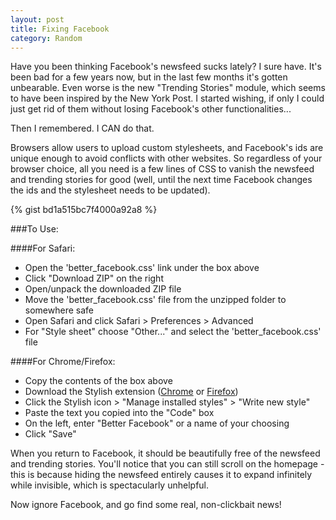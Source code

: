 ```yaml
---
layout: post
title: Fixing Facebook
category: Random
---
```


Have you been thinking Facebook's newsfeed sucks lately? I sure have. It's been
bad for a few years now, but in the last few months it's gotten unbearable.
Even worse is the new "Trending Stories" module, which seems to have been
inspired by the New York Post. I started wishing, if only I could just get rid
of them without losing Facebook's other functionalities...

Then I remembered. I CAN do that.

Browsers allow users to upload custom stylesheets, and Facebook's ids are
unique enough to avoid conflicts with other websites. So regardless of your
browser choice, all you need is a few lines of CSS to vanish the newsfeed and
trending stories for good (well, until the next time Facebook changes the ids
and the stylesheet needs to be updated).

{% gist bd1a515bc7f4000a92a8 %}

###To Use:

####For Safari:
* Open the 'better\_facebook.css' link under the box above
* Click "Download ZIP" on the right
* Open/unpack the downloaded ZIP file
* Move the 'better\_facebook.css' file from the unzipped folder to somewhere safe
* Open Safari and click Safari > Preferences > Advanced
* For "Style sheet" choose "Other..." and select the 'better\_facebook.css' file

####For Chrome/Firefox:
* Copy the contents of the box above
* Download the Stylish extension
([Chrome](https://chrome.google.com/webstore/detail/stylish/fjnbnpbmkenffdnngjfgmeleoegfcffe)
or [Firefox](https://addons.mozilla.org/en-us/firefox/addon/stylish/))
* Click the Stylish icon > "Manage installed styles" > "Write new style"
* Paste the text you copied into the "Code" box
* On the left, enter "Better Facebook" or a name of your choosing
* Click "Save"

When you return to Facebook, it should be beautifully free of the newsfeed and
trending stories. You'll notice that you can still scroll on the homepage -
this is because hiding the newsfeed entirely causes it to expand infinitely
while invisible, which is spectacularly unhelpful.

Now ignore Facebook, and go find some real, non-clickbait news!
